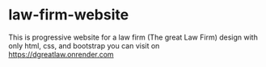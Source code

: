 # law-firm-website
This is progressive website for a law firm (The great Law Firm) design with only html, css, and bootstrap
you can visit on https://dgreatlaw.onrender.com

